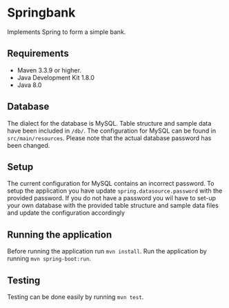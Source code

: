 # Springbank
Implements Spring to form a simple bank.

## Requirements
* Maven 3.3.9 or higher.
* Java Development Kit 1.8.0
* Java 8.0

## Database
The dialect for the database is MySQL. Table structure and sample data have been included in `/db/`.
The configuration for MySQL can be found in `src/main/resources`.
Please note that the actual database password has been changed.

## Setup
The current configuration for MySQL contains an incorrect password.
To setup the application you have update `spring.datasource.password` with the provided password.
If you do not have a password you wil have to set-up your own database with the provided
table structure and sample data files and update the configuration accordingly

## Running the application
Before running the application run `mvn install`.
Run the application by running `mvn spring-boot:run`.

## Testing
Testing can be done easily by running `mvn test`.

